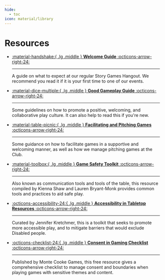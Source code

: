 ```yaml
---
hide:
  - toc
icon: material/library
---
```


# Resources

<div class="grid cards" markdown>

-   [:material-handshake:{ .lg .middle } **Welcome Guide** :octicons-arrow-right-24:](welcome-guide.md)

    ---

    A guide on what to expect at our regular Story Games Hangout.
    We recommend you read it if it is your first time to one of our events.

-   [:material-dice-multiple:{ .lg .middle } **Good Gameplay Guide** :octicons-arrow-right-24:](good-gameplay.md)

    ---

    Some guidelines on how to promote a positive, welcoming, and collaborative play culture.
    It can also help to read this if you're new.

-   [:material-table-picnic:{ .lg .middle } **Facilitating and Pitching Games** :octicons-arrow-right-24:](facilitating-and-pitching.md)

    ---

    Some guidance on how to facilitate games in a supportive and welcoming manner, as well as how we manage pitching games at the Club.

-   [:material-toolbox:{ .lg .middle } **Game Safety Toolkit** :octicons-arrow-right-24:](https://drive.google.com/drive/folders/114jRmhzBpdqkAlhmveis0nmW73qkAZCj)

    ---

    Also known as communication tools and tools of the table, this resource compiled by Kienna Shaw and Lauren Bryant-Monk provides common tools and practices to aid safe play.

-   [:octicons-accessibility-24:{ .lg .middle } **Accessibility in Tabletop Resources** :octicons-arrow-right-24:](https://docs.google.com/document/d/1ZFSXz-Yva1KZAsP7NblCdkoiQ6RcjxSV2gj98eXusJs)

    ---

    Curated by Jennifer Kretchmer, this is a toolkit that seeks to promote more accessible play, and to mitigate barriers that would exclude Disabled people.

-   [:octicons-checklist-24:{ .lg .middle } **Consent in Gaming Checklist** :octicons-arrow-right-24:](https://www.montecookgames.com/store/product/consent-in-gaming/)

    ---

    Published by Monte Cooke Games, this free resource gives a comprehensive checklist to manage consent and boundaries when playing games with sensitive themes and content.

</div>
